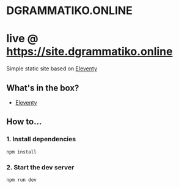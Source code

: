 # DGRAMMATIKO.ONLINE

# live @ https://site.dgrammatiko.online

Simple static site based on [Eleventy](https://www.11ty.io)

## What's in the box?

- [Eleventy](https://www.11ty.io)

## How to...

### 1. Install dependencies

`npm install`

### 2. Start the dev server

`npm run dev`
